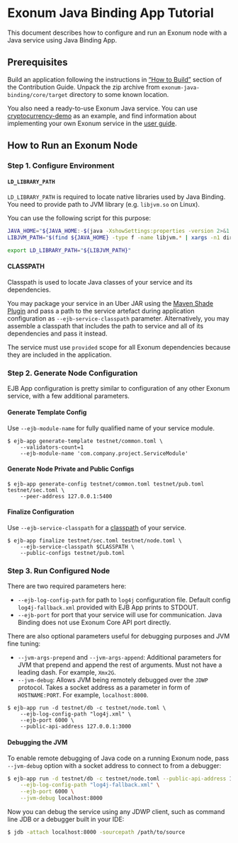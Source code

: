 # Exonum Java Binding App Tutorial
This document describes how to configure and run an Exonum node with a Java service using Java Binding App.

## Prerequisites

Build an application following the instructions in [“How to Build”][how-to-build] section
of the Contribution Guide. Unpack the zip archive from `exonum-java-binding/core/target` directory to some known 
location.

You also need a ready-to-use Exonum Java service. You can use 
[cryptocurrency-demo][cryptocurrency-demo] as an example, and find information about 
implementing your own Exonum service 
in the [user guide](https://exonum.com/doc/version/0.10/get-started/java-binding/).

[how-to-build]: https://github.com/exonum/exonum-java-binding/blob/master/CONTRIBUTING.md#how-to-build
[cryptocurrency-demo]: https://github.com/exonum/exonum-java-binding/tree/master/exonum-java-binding/cryptocurrency-demo

## How to Run an Exonum Node

### Step 1. Configure Environment

#### `LD_LIBRARY_PATH`

`LD_LIBRARY_PATH` is required to locate native libraries used by Java Binding.
You need to provide path to JVM library (e.g. `libjvm.so` on Linux).

You can use the following script for this purpose:

```bash
JAVA_HOME="${JAVA_HOME:-$(java -XshowSettings:properties -version 2>&1 > /dev/null | grep 'java.home' | awk '{print $3}')}"
LIBJVM_PATH="$(find ${JAVA_HOME} -type f -name libjvm.* | xargs -n1 dirname)"

export LD_LIBRARY_PATH="${LIBJVM_PATH}"
```

#### CLASSPATH
Classpath is used to locate Java classes of your service and its dependencies.

You may package your service in an Uber JAR using 
the [Maven Shade Plugin](https://maven.apache.org/plugins/maven-shade-plugin/index.html)
and pass a path to the service artefact during application configuration as `--ejb-service-classpath`
parameter. Alternatively, you may assemble a classpath that includes the path to service and all of 
its dependencies and pass it instead.

The service must use `provided` scope for all Exonum dependencies because they are included in the application.

### Step 2. Generate Node Configuration

EJB App configuration is pretty similar to configuration of any other Exonum service,
with a few additional parameters.

#### Generate Template Config
Use `--ejb-module-name` for fully qualified name of your service module.

```$sh
$ ejb-app generate-template testnet/common.toml \
    --validators-count=1
    --ejb-module-name 'com.company.project.ServiceModule'
```

#### Generate Node Private and Public Configs

```$sh
$ ejb-app generate-config testnet/common.toml testnet/pub.toml testnet/sec.toml \
    --peer-address 127.0.0.1:5400
```

#### Finalize Configuration

Use `--ejb-service-classpath` for a [classpath](#CLASSPATH) of your service.

```$sh
$ ejb-app finalize testnet/sec.toml testnet/node.toml \
    --ejb-service-classpath $CLASSPATH \
    --public-configs testnet/pub.toml
```

### Step 3. Run Configured Node
There are two required parameters here:
- `--ejb-log-config-path` for path to `log4j` configuration file.
  Default config `log4j-fallback.xml` provided with EJB App prints to STDOUT.
- `--ejb-port` for port that your service will use for communication.
  Java Binding does not use Exonum Core API port directly.

There are also optional parameters useful for debugging purposes and JVM fine tuning:
- `--jvm-args-prepend` and `--jvm-args-append`: Additional parameters for JVM that prepend and
 append the rest of arguments. Must not have a leading dash. For example, `Xmx2G`.
- `--jvm-debug`: Allows JVM being remotely debugged over the `JDWP` protocol. Takes a socket address as a parameter in form
 of `HOSTNAME:PORT`. For example, `localhost:8000`.
 
```$sh
$ ejb-app run -d testnet/db -c testnet/node.toml \
    --ejb-log-config-path "log4j.xml" \
    --ejb-port 6000 \
    --public-api-address 127.0.0.1:3000
```

#### Debugging the JVM

To enable remote debugging of Java code on a running Exonum node, 
pass `--jvm-debug` option with a socket address to connect to
from a debugger:

```sh
$ ejb-app run -d testnet/db -c testnet/node.toml --public-api-address 127.0.0.1:3000 \
    --ejb-log-config-path "log4j-fallback.xml" \
    --ejb-port 6000 \
    --jvm-debug localhost:8000
```

Now you can debug the service using any JDWP client, such as command line
JDB or a debugger built in your IDE:

```sh
$ jdb -attach localhost:8000 -sourcepath /path/to/source
```
